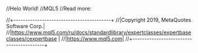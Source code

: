 //Helo World!
//MQL5
//Read more: 

//+-----------------------------------------+
//|Copyright 2019, MetaQuotes Software Corp.|
//|https://www.mql5.com/ru/docs/standardlibrary/expertclasses/expertbaseclasses/cexpertbase |
//|https://www.mql5.com|
//+-----------------------------------------+
